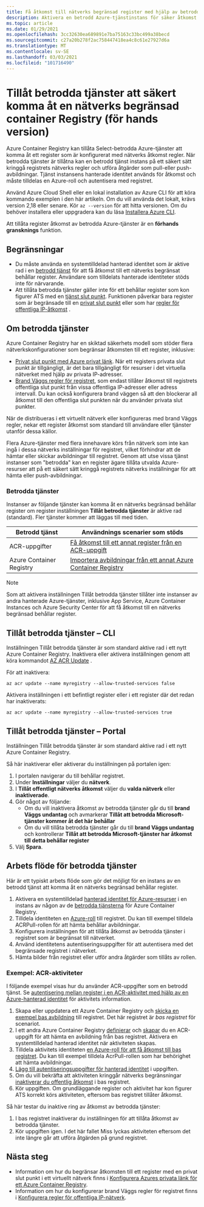 ```yaml
---
title: Få åtkomst till nätverks begränsad register med hjälp av betrodd Azure-tjänst
description: Aktivera en betrodd Azure-tjänstinstans för säker åtkomst till en nätverks begränsad behållar register för att hämta eller skicka avbildningar
ms.topic: article
ms.date: 01/29/2021
ms.openlocfilehash: 3cc32630ea689891e7ba75163c33bc499a38becd
ms.sourcegitcommit: c27a20b278f2ac758447418ea4c8c61e27927d6a
ms.translationtype: MT
ms.contentlocale: sv-SE
ms.lasthandoff: 03/03/2021
ms.locfileid: "101716490"
---
```

# <a name="allow-trusted-services-to-securely-access-a-network-restricted-container-registry-preview"></a>Tillåt betrodda tjänster att säkert komma åt en nätverks begränsad container Registry (för hands version)

Azure Container Registry kan tillåta Select-betrodda Azure-tjänster att komma åt ett register som är konfigurerat med nätverks åtkomst regler. När betrodda tjänster är tillåtna kan en betrodd tjänst instans på ett säkert sätt kringgå registrets nätverks regler och utföra åtgärder som pull-eller push-avbildningar. Tjänst instansens hanterade identitet används för åtkomst och måste tilldelas en Azure-roll och autentisera med registret.

Använd Azure Cloud Shell eller en lokal installation av Azure CLI för att köra kommando exemplen i den här artikeln. Om du vill använda det lokalt, krävs version 2,18 eller senare. Kör `az --version` för att hitta versionen. Om du behöver installera eller uppgradera kan du läsa [Installera Azure CLI](/cli/azure/install-azure-cli).

Att tillåta register åtkomst av betrodda Azure-tjänster är en **förhands gransknings** funktion.

## <a name="limitations"></a>Begränsningar

* Du måste använda en systemtilldelad hanterad identitet som är aktive rad i en [betrodd tjänst](#trusted-services) för att få åtkomst till ett nätverks begränsat behållar register. Användare som tilldelats hanterade identiteter stöds inte för närvarande.
* Att tillåta betrodda tjänster gäller inte för ett behållar register som kon figurer ATS med en [tjänst slut punkt](container-registry-vnet.md). Funktionen påverkar bara register som är begränsade till en [privat slut punkt](container-registry-private-link.md) eller som har [regler för offentliga IP-åtkomst](container-registry-access-selected-networks.md) . 

## <a name="about-trusted-services"></a>Om betrodda tjänster

Azure Container Registry har en skiktad säkerhets modell som stöder flera nätverkskonfigurationer som begränsar åtkomsten till ett register, inklusive:

* [Privat slut punkt med Azure privat länk](container-registry-private-link.md). När ett registers privata slut punkt är tillgängligt, är det bara tillgängligt för resurser i det virtuella nätverket med hjälp av privata IP-adresser.  
* [Brand Väggs regler för registret](container-registry-access-selected-networks.md), som endast tillåter åtkomst till registrets offentliga slut punkt från vissa offentliga IP-adresser eller adress intervall. Du kan också konfigurera brand väggen så att den blockerar all åtkomst till den offentliga slut punkten när du använder privata slut punkter.

När de distribueras i ett virtuellt nätverk eller konfigureras med brand Väggs regler, nekar ett register åtkomst som standard till användare eller tjänster utanför dessa källor. 

Flera Azure-tjänster med flera innehavare körs från nätverk som inte kan ingå i dessa nätverks inställningar för registret, vilket förhindrar att de hämtar eller skickar avbildningar till registret. Genom att utse vissa tjänst instanser som "betrodda" kan en register ägare tillåta utvalda Azure-resurser att på ett säkert sätt kringgå registrets nätverks inställningar för att hämta eller push-avbildningar. 

### <a name="trusted-services"></a>Betrodda tjänster

Instanser av följande tjänster kan komma åt en nätverks begränsad behållar register om register inställningen **Tillåt betrodda tjänster** är aktive rad (standard). Fler tjänster kommer att läggas till med tiden.

|Betrodd tjänst  |Användnings scenarier som stöds  |
|---------|---------|
|ACR-uppgifter     | [Få åtkomst till ett annat register från en ACR-uppgift](container-registry-tasks-cross-registry-authentication.md)       |
|Azure Container Registry | [Importera avbildningar från ett annat Azure Container Registry](container-registry-import-images.md#import-from-an-azure-container-registry-in-the-same-ad-tenant) | 

> [!NOTE]
> Som att aktivera inställningen Tillåt betrodda tjänster tillåter inte instanser av andra hanterade Azure-tjänster, inklusive App Service, Azure Container Instances och Azure Security Center för att få åtkomst till en nätverks begränsad behållar register.

## <a name="allow-trusted-services---cli"></a>Tillåt betrodda tjänster – CLI

Inställningen Tillåt betrodda tjänster är som standard aktive rad i ett nytt Azure Container Registry. Inaktivera eller aktivera inställningen genom att köra kommandot [AZ ACR Update](/cli/azure/acr#az-acr-update) .

För att inaktivera:

```azurecli
az acr update --name myregistry --allow-trusted-services false
```

Aktivera inställningen i ett befintligt register eller i ett register där det redan har inaktiverats:

```azurecli
az acr update --name myregistry --allow-trusted-services true
```

## <a name="allow-trusted-services---portal"></a>Tillåt betrodda tjänster – Portal

Inställningen Tillåt betrodda tjänster är som standard aktive rad i ett nytt Azure Container Registry. 

Så här inaktiverar eller aktiverar du inställningen på portalen igen:

1. I portalen navigerar du till behållar registret.
1. Under **Inställningar** väljer du **nätverk**. 
1. I **Tillåt offentligt nätverks åtkomst** väljer du **valda nätverk** eller **inaktiverade**.
1. Gör något av följande:
    * Om du vill inaktivera åtkomst av betrodda tjänster går du till **brand Väggs undantag** och avmarkerar **Tillåt att betrodda Microsoft-tjänster kommer åt det här behållar** 
    * Om du vill tillåta betrodda tjänster går du till **brand Väggs undantag** och kontrollerar **Tillåt att betrodda Microsoft-tjänster har åtkomst till detta behållar register**
1. Välj **Spara**.

## <a name="trusted-services-workflow"></a>Arbets flöde för betrodda tjänster

Här är ett typiskt arbets flöde som gör det möjligt för en instans av en betrodd tjänst att komma åt en nätverks begränsad behållar register.

1. Aktivera en systemtilldelad [hanterad identitet för Azure-resurser](../active-directory/managed-identities-azure-resources/overview.md) i en instans av någon av de [betrodda tjänsterna](#trusted-services) för Azure Container Registry.
1. Tilldela identiteten en [Azure-roll](container-registry-roles.md) till registret. Du kan till exempel tilldela ACRPull-rollen för att hämta behållar avbildningar.
1. Konfigurera inställningen för att tillåta åtkomst av betrodda tjänster i registret som är begränsat till nätverket.
1. Använd identitetens autentiseringsuppgifter för att autentisera med det begränsade registret i nätverket. 
1. Hämta bilder från registret eller utför andra åtgärder som tillåts av rollen.

### <a name="example-acr-tasks"></a>Exempel: ACR-aktiviteter

I följande exempel visas hur du använder ACR-uppgifter som en betrodd tjänst. Se [autentisering mellan register i en ACR-aktivitet med hjälp av en Azure-hanterad identitet](container-registry-tasks-cross-registry-authentication.md) för aktivitets information.

1. Skapa eller uppdatera ett Azure Container Registry och [skicka en exempel bas avbildning](container-registry-tasks-cross-registry-authentication.md#prepare-base-registry) till registret. Det här registret är *bas registret* för scenariot.
1. I ett andra Azure Container Registry [definierar](container-registry-tasks-cross-registry-authentication.md#define-task-steps-in-yaml-file) och [skapar](container-registry-tasks-cross-registry-authentication.md#option-2-create-task-with-system-assigned-identity) du en ACR-uppgift för att hämta en avbildning från bas registret. Aktivera en systemtilldelad hanterad identitet när aktiviteten skapas.
1. Tilldela aktivitets identiteten [en Azure-roll för att få åtkomst till bas registret](container-registry-tasks-authentication-managed-identity.md#3-grant-the-identity-permissions-to-access-other-azure-resources). Du kan till exempel tilldela AcrPull-rollen som har behörighet att hämta avbildningar.
1. [Lägg till autentiseringsuppgifter för hanterad identitet](container-registry-tasks-authentication-managed-identity.md#4-optional-add-credentials-to-the-task) i uppgiften.
1. Om du vill bekräfta att aktiviteten kringgår nätverks begränsningar [inaktiverar du offentlig åtkomst](container-registry-access-selected-networks.md#disable-public-network-access) i bas registret.
1. Kör uppgiften. Om grundläggande register och aktivitet har kon figurer ATS korrekt körs aktiviteten, eftersom bas registret tillåter åtkomst.

Så här testar du inaktive ring av åtkomst av betrodda tjänster:

1. I bas registret inaktiverar du inställningen för att tillåta åtkomst av betrodda tjänster.
1. Kör uppgiften igen. I det här fallet Miss lyckas aktiviteten eftersom det inte längre går att utföra åtgärden på grund registret.

## <a name="next-steps"></a>Nästa steg

* Information om hur du begränsar åtkomsten till ett register med en privat slut punkt i ett virtuellt nätverk finns i [Konfigurera Azures privata länk för ett Azure Container Registry](container-registry-private-link.md).
* Information om hur du konfigurerar brand Väggs regler för registret finns i [Konfigurera regler för offentliga IP-nätverk](container-registry-access-selected-networks.md).
